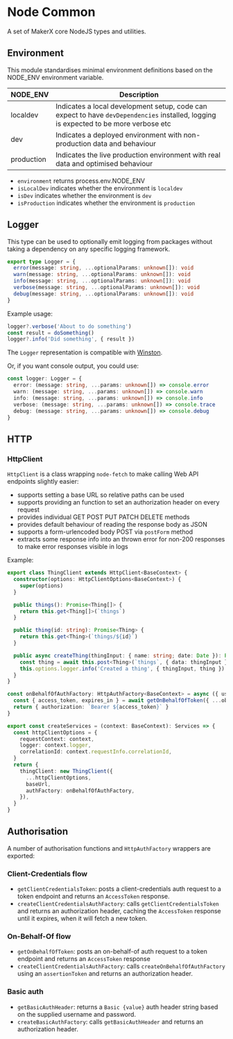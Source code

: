 ﻿# Node Common

A set of MakerX core NodeJS types and utilities.

## Environment

This module standardises minimal environment definitions based on the NODE_ENV environment variable.

| NODE_ENV   | Description                                                                                                                          |
| ---------- | ------------------------------------------------------------------------------------------------------------------------------------ |
| localdev   | Indicates a local development setup, code can expect to have `devDependencies` installed, logging is expected to be more verbose etc |
| dev        | Indicates a deployed environment with non-production data and behaviour                                                              |
| production | Indicates the live production environment with real data and optimised behaviour                                                     |

- `environment` returns process.env.NODE_ENV
- `isLocalDev` indicates whether the environment is `localdev`
- `isDev` indicates whether the environment is `dev`
- `isProduction` indicates whether the environment is `production`

## Logger

This type can be used to optionally emit logging from packages without taking a dependency on any specific logging framework.

```ts
export type Logger = {
  error(message: string, ...optionalParams: unknown[]): void
  warn(message: string, ...optionalParams: unknown[]): void
  info(message: string, ...optionalParams: unknown[]): void
  verbose(message: string, ...optionalParams: unknown[]): void
  debug(message: string, ...optionalParams: unknown[]): void
}
```

Example usage:

```ts
logger?.verbose('About to do something')
const result = doSomething()
logger?.info('Did something', { result })
```

The `Logger` representation is compatible with [Winston](https://github.com/winstonjs/winston).

Or, if you want console output, you could use:

```ts
const logger: Logger = {
  error: (message: string, ...params: unknown[]) => console.error
  warn: (message: string, ...params: unknown[]) => console.warn
  info: (message: string, ...params: unknown[]) => console.info
  verbose: (message: string, ...params: unknown[]) => console.trace
  debug: (message: string, ...params: unknown[]) => console.debug
}
```

## HTTP

### HttpClient

`HttpClient` is a class wrapping `node-fetch` to make calling Web API endpoints slightly easier:

- supports setting a base URL so relative paths can be used
- supports providing an function to set an authorization header on every request
- provides individual GET POST PUT PATCH DELETE methods
- provides default behaviour of reading the response body as JSON
- supports a form-urlencoded body POST via `postForm` method
- extracts some response info into an thrown error for non-200 responses to make error responses visible in logs

Example:

```ts
export class ThingClient extends HttpClient<BaseContext> {
  constructor(options: HttpClientOptions<BaseContext>) {
    super(options)
  }

  public things(): Promise<Thing[]> {
    return this.get<Thing[]>(`things`)
  }

  public thing(id: string): Promise<Thing> {
    return this.get<Thing>(`things/${id}`)
  }

  public async createThing(thingInput: { name: string; date: Date }): Promise<Thing> {
    const thing = await this.post<Thing>(`things`, { data: thingInput })
    this.options.logger.info('Created a thing', { thingInput, thing })
  }
}

const onBehalfOfAuthFactory: HttpAuthFactory<BaseContext> = async ({ user }) => {
  const { access_token, expires_in } = await getOnBehalfOfToken({ ...oboConfig, assertionToken })
  return { authorization: `Bearer ${access_token}` }
}

export const createServices = (context: BaseContext): Services => {
  const httpClientOptions = {
    requestContext: context,
    logger: context.logger,
    correlationId: context.requestInfo.correlationId,
  }
  return {
    thingClient: new ThingClient({
      ...httpClientOptions,
      baseUrl,
      authFactory: onBehalfOfAuthFactory,
    }),
  }
}
```

## Authorisation

A number of authorisation functions and `HttpAuthFactory` wrappers are exported:

### Client-Credentials flow

- `getClientCredentialsToken`: posts a client-credentials auth request to a token endpoint and returns an `AccessToken` response.
- `createClientCredentialsAuthFactory`: calls `getClientCredentialsToken` and returns an authorization header, caching the `AccessToken` response until it expires, when it will fetch a new token.

### On-Behalf-Of flow

- `getOnBehalfOfToken`: posts an on-behalf-of auth request to a token endpoint and returns an `AccessToken` response
- `createClientCredentialsAuthFactory`: calls `createOnBehalfOfAuthFactory` using an `assertionToken` and returns an authorization header.

### Basic auth

- `getBasicAuthHeader`: returns a `Basic {value}` auth header string based on the supplied username and password.
- `createBasicAuthFactory`: calls `getBasicAuthHeader` and returns an authorization header.
